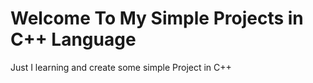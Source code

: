 # Welcome To My Simple Projects in C++ Language 
Just I learning and create some simple Project in C++ 
